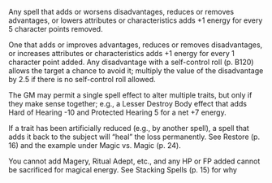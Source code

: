 
Any spell that adds or worsens disadvantages, reduces or removes advantages, or lowers attributes or characteristics adds +1 energy for every 5 character points removed.

One that adds or improves advantages, reduces or removes disadvantages, or increases attributes or characteristics adds +1 energy for every 1 character point added. Any disadvantage with a self-control roll (p. B120) allows the target a chance to avoid it; multiply the value of the disadvantage by 2.5 if there is no self-control roll allowed.

The GM may permit a single spell effect to alter multiple traits, but only if they make sense together; e.g., a Lesser Destroy Body effect that adds Hard of Hearing -10 and Protected Hearing 5 for a net +7 energy.

If a trait has been artificially reduced (e.g., by another spell), a spell that adds it back to the subject will “heal” the loss permanently. See Restore (p. 16) and the example under Magic vs. Magic (p. 24).

You cannot add Magery, Ritual Adept, etc., and any HP or FP added cannot be sacrificed for magical energy. See Stacking Spells (p. 15) for why

